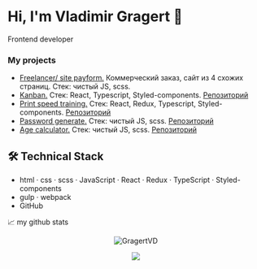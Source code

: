 # Hi, I'm Vladimir Gragert 👋
Frontend developer

<!-- <p align='center'>
   <a href="https://github-readme-stats.vercel.app/api?username=romankh3&show_icons=true&count_private=true"><img
           height=150
           src="https://github-readme-stats.vercel.app/api?username=romankh3&show_icons=true&count_private=true"/></a>
   <a href="https://github.com/romankh3/github-readme-stats"><img height=150
                                                                  src="https://github-readme-stats.vercel.app/api/top-langs/?username=romankh3&layout=compact"/></a>
</p> -->

### My projects
*   <a href="http://hosts.su/">Freelancer/ site payform.</a>  Коммерческий заказ, сайт из 4 схожих страниц. Стек: чистый JS, scss. 
*   <a href="https://kanban-task-management-web-app-brown.vercel.app/">Kanban.</a> Стек: React, Typescript, Styled-components. <a href="https://github.com/GragertVD/kanban-task-management-web-app">Репозиторий</a>
*   <a href="https://print-speed.vercel.app/">Print speed training.</a> Стек: React, Redux, Typescript, Styled-components. <a href="https://github.com/GragertVD/print-speed">Репозиторий</a>
*   <a href="https://password-generator-app-gragert-mwitt8mx4-gragertvd.vercel.app/">Password generate.</a> Стек: чистый JS, scss. <a href="https://github.com/GragertVD/password-generator-app">Репозиторий</a>
*   <a href="https://age-calculator-app-main-gragert-1hjqjfyei-gragertvd.vercel.app/">Age calculator.</a> Стек: чистый JS, scss. <a href="https://github.com/GragertVD/age-calculator-app-main">Репозиторий</a>


## 🛠 Technical Stack

<!-- <code><img height="20" src="https://raw.githubusercontent.com/github/explore/80688e429a7d4ef2fca1e82350fe8e3517d3494d/topics/javascript/javascript.png"></code>
<code><img height="20" src="https://raw.githubusercontent.com/github/explore/80688e429a7d4ef2fca1e82350fe8e3517d3494d/topics/react/react.png"></code>
<code><img height="20" src="https://raw.githubusercontent.com/github/explore/80688e429a7d4ef2fca1e82350fe8e3517d3494d/topics/git/git.png"></code> -->
*   html · css · scss · JavaScript · React · Redux · TypeScript · Styled-components
*   gulp · webpack
*   GitHub


📈 my github stats

<p align="center"> <img src="https://github-readme-stats.vercel.app/api?username=GragertVD&show_icons=true&theme=gotham" alt="GragertVD" />


<p align='center'>
   <a href="https://t.me/gragert_vd">
       <img src="https://img.shields.io/badge/Telegram-2CA5E0?style=for-the-badge&logo=telegram&logoColor=white"/>
   </a>
</p>
